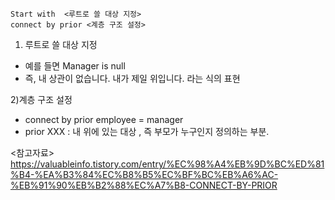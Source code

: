 ```
Start with  <루트로 쓸 대상 지정>
connect by prior <계층 구조 설정>
```


1) 루트로 쓸 대상 지정 
  - 예를 들면 Manager is null 
  - 즉, 내 상관이 없습니다. 내가 제일 위입니다. 라는 식의 표현

2)계층 구조 설정 
  - connect by prior employee = manager
  - prior XXX : 내 위에 있는 대상 , 즉 부모가 누구인지 정의하는 부분.



<참고자료>
https://valuableinfo.tistory.com/entry/%EC%98%A4%EB%9D%BC%ED%81%B4-%EA%B3%84%EC%B8%B5%EC%BF%BC%EB%A6%AC-%EB%91%90%EB%B2%88%EC%A7%B8-CONNECT-BY-PRIOR
